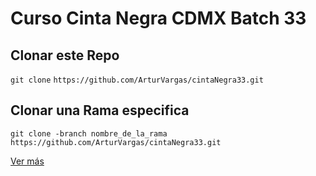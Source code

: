 
# Curso Cinta Negra CDMX Batch 33

## Clonar este Repo

`git clone` `https://github.com/ArturVargas/cintaNegra33.git`

## Clonar una Rama especifica

`git clone -branch nombre_de_la_rama https://github.com/ArturVargas/cintaNegra33.git`

[Ver más](https://www.atlassian.com/git/tutorials/setting-up-a-repository/git-clone)